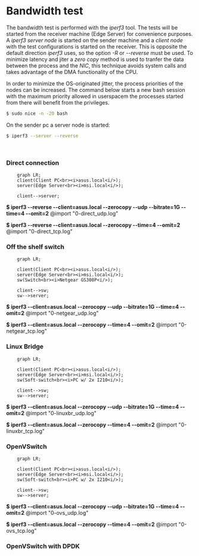 
# Bandwidth test 

The bandwidth test is performed with the *iperf3* tool. The tests will be started from the receiver machine (Edge Server) for convenience purposes.
A *iperf3 server node* is started on the sender machine and a *client node* with the test configurations is started on the receiver. This is opposite the default direction *iperf3* uses, so the option *-R* or *--reverse* must be used. To minimize latency and jiter a *zero copy* method is used to tranfer the data between the process and the *NIC*, this technique avoids system calls and takes advantage of the DMA functionality of the CPU.

In order to minimize the OS-originated jitter, the process priorities of the nodes can be increased. The command below starts a new bash session with the maximum priority allowed in userspacem the processes started from there will benefit from the privileges.

```bash
$ sudo nice -n -20 bash
```
On the sender pc a server node is started:
```bash
$ iperf3 --server --reverse
```
<br>

### Direct connection

```mermaid
    graph LR;
    client(Client PC<br><i>asus.local<i/>);
    server(Edge Server<br><i>msi.local<i/>);

    client-->server;
```
**$ iperf3 --reverse --client=asus.local --zerocopy --udp --bitrate=1G --time=4 --omit=2**
@import "0-direct_udp.log"

**$ iperf3 --reverse --client=asus.local --zerocopy --time=4 --omit=2**
@import "0-direct_tcp.log"
<br>


<!--> <!-->
### Off the shelf switch

```mermaid
    graph LR;

    client(Client PC<br><i>asus.local<i/>);
    server(Edge Server<br><i>msi.local<i/>);
    sw(Switch<br><i>Netgear GS308P<i/>);

    client-->sw;
    sw-->server;
```
**$ iperf3 --client=asus.local --zerocopy --udp --bitrate=1G --time=4 --omit=2**
@import "0-netgear_udp.log"

**$ iperf3 --client=asus.local --zerocopy --time=4 --omit=2**
@import "0-netgear_tcp.log"
<br>


<!--> <!-->
### Linux Bridge

```mermaid
    graph LR;

    client(Client PC<br><i>asus.local<i/>);
    server(Edge Server<br><i>msi.local<i/>);
    sw(Soft-switch<br><i>PC w/ 2x I210<i/>);

    client-->sw;
    sw-->server;
```
**$ iperf3 --client=asus.local --zerocopy --udp --bitrate=1G --time=4 --omit=2**
@import "0-linuxbr_udp.log"

**$ iperf3 --client=asus.local --zerocopy --time=4 --omit=2**
@import "0-linuxbr_tcp.log"
<br>


<!--> <!-->
### OpenVSwitch
```mermaid
    graph LR;

    client(Client PC<br><i>asus.local<i/>);
    server(Edge Server<br><i>msi.local<i/>);
    sw(Soft-switch<br><i>PC w/ 2x I210<i/>);

    client-->sw;
    sw-->server;
```
**$ iperf3 --client=asus.local --zerocopy --udp --bitrate=1G --time=4 --omit=2**
@import "0-ovs_udp.log"

**$ iperf3 --client=asus.local --zerocopy --time=4 --omit=2**
@import "0-ovs_tcp.log"
<br>


<!--> <!-->
### OpenVSwitch with DPDK


<br>